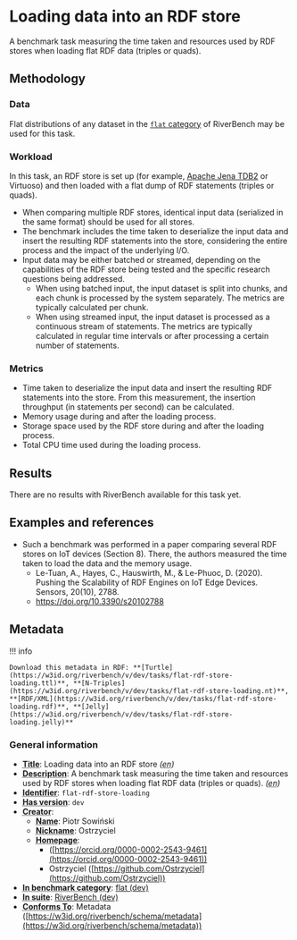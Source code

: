 # Loading data into an RDF store

A benchmark task measuring the time taken and resources used by RDF stores when loading flat RDF data (triples or quads).

## Methodology

### Data

Flat distributions of any dataset in the [`flat` category](../../categories/flat/index.md) of RiverBench may be used for this task.

### Workload

In this task, an RDF store is set up (for example, [Apache Jena TDB2](https://jena.apache.org/documentation/tdb2/index.html) or Virtuoso) and then loaded with a flat dump of RDF statements (triples or quads).

- When comparing multiple RDF stores, identical input data (serialized in the same format) should be used for all stores.
- The benchmark includes the time taken to deserialize the input data and insert the resulting RDF statements into the store, considering the entire process and the impact of the underlying I/O.
- Input data may be either batched or streamed, depending on the capabilities of the RDF store being tested and the specific research questions being addressed.
    - When using batched input, the input dataset is split into chunks, and each chunk is processed by the system separately. The metrics are typically calculated per chunk.
    - When using streamed input, the input dataset is processed as a continuous stream of statements. The metrics are typically calculated in regular time intervals or after processing a certain number of statements.

### Metrics

- Time taken to deserialize the input data and insert the resulting RDF statements into the store. From this measurement, the insertion throughput (in statements per second) can be calculated.
- Memory usage during and after the loading process.
- Storage space used by the RDF store during and after the loading process.
- Total CPU time used during the loading process.

## Results

There are no results with RiverBench available for this task yet.

## Examples and references

- Such a benchmark was performed in a paper comparing several RDF stores on IoT devices (Section 8). There, the authors measured the time taken to load the data and the memory usage.
    - Le-Tuan, A., Hayes, C., Hauswirth, M., & Le-Phuoc, D. (2020). Pushing the Scalability of RDF Engines on IoT Edge Devices. Sensors, 20(10), 2788.
    - https://doi.org/10.3390/s20102788


## Metadata



!!! info

    Download this metadata in RDF: **[Turtle](https://w3id.org/riverbench/v/dev/tasks/flat-rdf-store-loading.ttl)**, **[N-Triples](https://w3id.org/riverbench/v/dev/tasks/flat-rdf-store-loading.nt)**, **[RDF/XML](https://w3id.org/riverbench/v/dev/tasks/flat-rdf-store-loading.rdf)**, **[Jelly](https://w3id.org/riverbench/v/dev/tasks/flat-rdf-store-loading.jelly)**



### General information

- **<abbr title="A name given to the resource.">Title</abbr>**: Loading data into an RDF store _(<abbr title="English">en</abbr>)_
- **<abbr title="An account of the resource.">Description</abbr>**: A benchmark task measuring the time taken and resources used by RDF stores when loading flat RDF data (triples or quads). _(<abbr title="English">en</abbr>)_
- **<abbr title="An unambiguous reference to the resource within a given context.">Identifier</abbr>**: `flat-rdf-store-loading`
- **<abbr title="Version tag of an artifact">Has version</abbr>**: `dev`
- **<abbr title="An entity responsible for making the resource.">Creator</abbr>**: 
    - **<abbr title="A name for some thing.">Name</abbr>**: Piotr Sowiński
    - **<abbr title="A short informal nickname characterising an agent (includes login identifiers, IRC and other chat nicknames).">Nickname</abbr>**: Ostrzyciel
    - **<abbr title="A homepage for some thing.">Homepage</abbr>**:     
        -  ([https://orcid.org/0000-0002-2543-9461](https://orcid.org/0000-0002-2543-9461))
        - Ostrzyciel ([https://github.com/Ostrzyciel](https://github.com/Ostrzyciel))
- **<abbr title="Indicates that the subject (either a task or a profile) is in benchmark category. This property is functional (each task/profile must be in exactly one benchmark category).">In benchmark category</abbr>**: [flat (dev)](https://w3id.org/riverbench/v/dev/categories/flat)
- **<abbr title="Indicates the benchmark suite to which a dataset or profile belongs">In suite</abbr>**: [RiverBench (dev)](https://w3id.org/riverbench/)
- **<abbr title="An established standard to which the described resource conforms.">Conforms To</abbr>**: Metadata ([https://w3id.org/riverbench/schema/metadata](https://w3id.org/riverbench/schema/metadata))

